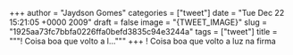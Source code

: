 
+++
author = "Jaydson Gomes"
categories = ["tweet"]
date = "Tue Dec 22 15:21:05 +0000 2009"
draft = false
image = "{TWEET_IMAGE}"
slug = "1925aa73fc7bbfa0226ffa0befd3835c94e3244a"
tags = ["tweet"]
title = """! Coisa boa que volto a l..."""
+++
! Coisa boa que volto a luz na firma
